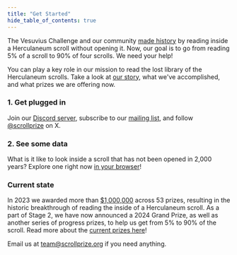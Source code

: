 ```yaml
---
title: "Get Started"
hide_table_of_contents: true
---
```


<head>
  <html data-theme="dark" />

  <meta
    name="description"
    content="A $1,000,000+ machine learning and computer vision competition"
  />

  <meta property="og:type" content="website" />
  <meta property="og:url" content="https://scrollprize.org" />
  <meta property="og:title" content="Vesuvius Challenge" />
  <meta
    property="og:description"
    content="A $1,000,000+ machine learning and computer vision competition"
  />
  <meta
    property="og:image"
    content="https://scrollprize.org/img/social/opengraph.jpg"
  />

  <meta property="twitter:card" content="summary_large_image" />
  <meta property="twitter:url" content="https://scrollprize.org" />
  <meta property="twitter:title" content="Vesuvius Challenge" />
  <meta
    property="twitter:description"
    content="A $1,000,000+ machine learning and computer vision competition"
  />
  <meta
    property="twitter:image"
    content="https://scrollprize.org/img/social/opengraph.jpg"
  />
</head>

<!---
learn what we are doing

vesuvius library notebook from Giorgio
vesuvius library link

AWS image https://github.com/ScrollPrize/cloud-image
AWS credits (link to form to apply for them)

sheet stitching problem formulations
sample graph file to share
thaumato tutorial video

ink detection notebook from Luke
ink detection Drive from Julian https://drive.google.com/drive/folders/1QI2D8_f74dQufUkgV-nC-2lx47VStoQv?usp=sharing

videos from Dejan or whoever
-->

The Vesuvius Challenge and our community [made history](grandprize) by reading inside a Herculaneum scroll without opening it.
Now, our goal is to go from reading 5% of a scroll to 90% of four scrolls.
We need your help!

You can play a key role in our mission to read the lost library of the Herculaneum scrolls.
Take a look at [our story](/#our-story), what we've accomplished, and what prizes we are offering now.

### 1. Get plugged in

Join our [Discord server](https://discord.gg/V4fJhvtaQn), subscribe to our [mailing list](https://scrollprize.substack.com), and follow [@scrollprize](https://x.com/scrollprize) on X.

### 2. See some data

What is it like to look inside a scroll that has not been opened in 2,000 years? Explore one right now [in your browser](https://dl.ash2txt.org/view/Scroll1)!
<!-- TODO Minecraft -->

### Current state

In 2023 we awarded more than [$1,000,000](winners) across 53 prizes, resulting in the historic breakthrough of reading the inside of a Herculaneum scroll.
As a part of Stage 2, we have now announced a 2024 Grand Prize, as well as another series of progress prizes, to help us get from 5% to 90% of the scroll.
Read more about the [current prizes here](2024_prizes)!

Email us at team@scrollprize.org if you need anything.